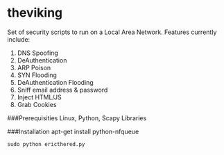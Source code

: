 theviking
=========

Set of security scripts to run on a Local Area Network. Features currently
include:

1. DNS Spoofing
2. DeAuthentication
3. ARP Poison
4. SYN Flooding
5. DeAuthentication Flooding
6. Sniff email address & password
7. Inject HTML/JS 
8. Grab Cookies

###Prerequisities
Linux, Python, Scapy Libraries

###Installation
apt-get install python-nfqueue


```python
sudo python ericthered.py 
```
